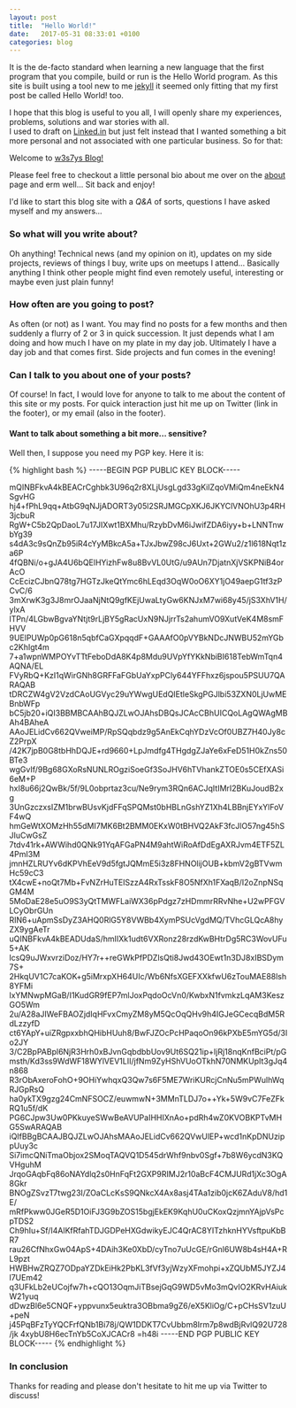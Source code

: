 ```yaml
---
layout: post
title:  "Hello World!"
date:   2017-05-31 08:33:01 +0100
categories: blog
---
```

It is the de-facto standard when learning a new language that the first program
that you compile, build or run is the Hello World program.  As this site is built
using a tool new to me [jekyll](https://jekyllrb.com) it seemed only fitting
that my first post be called Hello World! too.  

I hope that this blog is useful to you all, I will openly share my
experiences, problems, solutions and war stories with all.  
I used to draft on [Linked.in](https://linked.in) but just felt instead that I
wanted something a bit more personal and not associated with one particular business.
So for that:

Welcome to [w3s7ys Blog!]({{site.baseurl}})

Please feel free to checkout a little personal bio about me over on the [about]({{site.baseurl}}/about) page and erm well... Sit back and enjoy!

I'd like to start this blog site with a *Q&A* of sorts,
questions I have asked myself and  my answers...

### So what will you write about?
Oh anything!  Technical news (and my opinion on it), updates on my side projects,
reviews of things I buy, write ups on meetups I attend...
Basically anything I think other people might find even remotely useful,
interesting or maybe even just plain funny!

### How often are you going to post?
As often (or not) as I want.  You may find no posts for a few months and then
suddenly a flurry of 2 or 3 in quick succession.  It just depends what I am
doing and how much I have on my plate in my day job.  Ultimately I have a day
job and that comes first.  Side projects and fun comes in the evening!

### Can I talk to you about one of your posts?
Of course!  In fact, I would love for anyone to talk to me about the content
of this site or my posts.  For quick interaction just hit me up on Twitter
(link in the footer), or my email (also in the footer).  

#### Want to talk about something a bit more... sensitive?
Well then, I suppose you need my PGP key.  Here it is:

{% highlight bash %}
-----BEGIN PGP PUBLIC KEY BLOCK-----

mQINBFkvA4kBEACrCghbk3U96q2r8XLjUsgLgd33gKilZqoVMiQm4neEkN4SgvHG
hj4+fPhL9qq+AtbG9qNJjADORT3y05l2SRJMGCpXKJ6JKYClVNOhU3p4RH3jcbuR
RgW+C5b2QpDaoL7u17JIXwt1BXMhu/RzybDvM6iJwifZDA6iyy+b+LNNTnwbYg39
s4dA3c9sQnZb95iR4cYyMBkcA5a+TJxJbwZ98cJ6Uxt+2GWu2/z1l618Nqt1za6P
4fQBNi/o+gJA4U6bQElHYizhFw8u8BvVL0UtG/u9AUn7DjatnXjVSKPNiB4orAcO
CcEcizCJbnQ78tg7HGTzJkeQtYmc6hLEqd3OqW0oO6XY1jO49aepG1tf3zPCvC/6
3mXrwK3g3J8mrOJaaNjNtQ9gfKEjUwaLtyGw6KNJxM7wi68y45/jS3XhV1H/ylxA
lTPn/4LGbwBgvaYNtjt9rLjBY5gRacUxN9NJjrrTs2ahumVO9XutVeK4M8smFHVV
9UElPUWp0pG618n5qbfCaGXpqqdF+GAAAfO0pVYBkNDcJNWBU52mYGbc2KhIgt4m
7+a1wpnWMPOYvTTtFeboDdA8K4p8Mdu9UVpYfYKkNbiBI618TebWmTqn4AQNA/EL
FVyRbQ+KzI1qWirGNh8GRFFaFGbUaYxpPCly644YFFhxz6jspou5PSUU7QARAQAB
tDRCZW4gV2VzdCAoUGVyc29uYWwgUEdQIEtleSkgPGJlbi53ZXN0LjUwMEBnbWFp
bC5jb20+iQI3BBMBCAAhBQJZLwOJAhsDBQsJCAcCBhUICQoLAgQWAgMBAh4BAheA
AAoJELidCv662QVweiMP/RpSQqbdz9g5AnEkCqhYDzVcOf0UBZ7H40Jy8cZ2PrpX
/42K7jpB0G8tbHhDQJE+rd9660+LpJmdfg4THgdgZJaYe6xFeD51H0kZns50BTe3
wgGvIf/9Bg68GXoRsNUNLROgziSoeGf3SoJHV6hTVhankZTOE0s5CEfXASi6eM+P
hxI8u66j2QwBk/5f/9L0obprtaz3cu/Ne9rym3RQn6ACJqItIMrI2BKuJoudB2xg
3UnGzczxsIZM1brwBUsvKjdFFqSPQMst0bHBLnGshYZ1Xh4LBBnjEYxYlFoVF4wQ
hmGeWtXOMzHh55dMI7MK6Bt2BMM0EKxW0tBHVQ2AkF3fcJlO57ng45hSJIuCwGsZ
7tdv41rk+AWWihd0QNk91YqAFGaPN4M9ahtWiRoAfDdEgAXRJvm4ETF5ZL4PmI3M
jmnHZLRUYv6dKPVhEeV9d5fgtJQMmE5i3z8FHNOlijOUB+kbmV2gBTVwmHc59cC3
tX4cwE+noQt7Mb+FvNZrHuTEISzzA4RxTsskF8O5NfXh1FXaqB/I2oZnpNSqGM4M
5MoDaE28e5uO9S3yQtTMWFLaiWX36pPdgz7zHDmmrRRvNhe+U2wPFGVLCyObrGUn
RIN6+uApmSsDyZ3AHQ0RlG5Y8VWBb4XymPSUcVgdMQ/TVhcGLQcA8hyZX9ygAeTr
uQINBFkvA4kBEADUdaS/hmIIXk1udt6VXRonz28rzdKwBHtrDg5RC3WovUFu5+AK
lcsQ9uJWxvrziDoz/HY7r++reGWkPfPDZlsQti8Jwd43OEwt1n3DJ8xIBSDym7S+
2HkqUV1C7caKOK+g5iMrxpXH64UIc/Wb6NfsXGEFXXkfwU6zTouMAE88lsh8YFMi
lxYMNwpMGaB/I1KudGR9fEP7mlJoxPqdoOcVn0/KwbxN1fvmkzLqAM3KeszGO5Wm
2u/A28aJIWeFBAOZjdIqHFvxCmyZM8yM5QcOqQHv9h4IGJeGCecqBdM5RdLzzyfD
ct6YApY+uiZRgpxxbhQHibHUuh8/BwFJZOcPcHPaqoOn96kPXbE5mYG5d/3lo2JY
3/C2BpPABpl6NjR3Hrh0xBJvnGqbdbbUov9Ut6SQ21ip+IjRj18nqKnfBciPt/pG
msth/Kd3ss9WdWF18WYlVEV1LII/jfNm9ZyHShVUoOTkhN70NMKUpIt3gJq4n868
R3rObAxeroFohO+9OHiYwhqxQ3Qw7s6F5ME7WriKURcjCnNu5mPWulhWqRJGpRsQ
ha0ykTX9gzg24CmNFSOCZ/euwmwN+3MMnTLDJ7o++Yk+5W9vC7FeZFkRQ1u5f/dK
PG6CJpw3Uw0PKkuyeSWwBeAVUPaIHHIXnAo+pdRh4wZ0KVOBKPTvMHG5SwARAQAB
iQIfBBgBCAAJBQJZLwOJAhsMAAoJELidCv662QVwUlEP+wcd1nKpDNUzippUuy3c
Si7imcQNiTmaObjox2SMoqTAQVQ1D545drWhf9nbv0Sgf+7b8W6ycdN3KQVHguhM
JrqoGAqbFq86oNAYdlq2s0HnFqFt2GXP9RIMJ2r10aBcF4CMJURd1jXc3OgA8Gkr
BNOgZSvzT7twg23I/ZOaCLcKsS9QNkcX4Ax8asj4TAa1zib0jcK6ZAduV8/hd1E/
mRfPkww0JGeR5D1OiFJ3G9bZOS15bgjEkEK9KqhU0uCKoxQzjmnYAjpVsPcpTDS2
Ch9hIu+Sf/I4AlKfRfahTDJGDPeHXGdwikyEJC4QrAC8YITzhknHYVsftpuKbBR7
rau26CfNhxGw04ApS+4DAih3Ke0XbD/cyTno7uUcGE/rGnl6UW8b4sH4A+RL9pzt
HWBHwZRQZ7ODpaYZDkEiHk2PbKL3fVf3yjWzyXFmohpi+xZQUbM5JYZJ4l7UEm42
q3UFkLb2eUCojfw7h+cQO13OqmJiTBsejGqG9WD5vMo3mQvIO2KRvHAiukW21yuq
dDwzBl6e5CNQF+yppvunx5euktra3OBbma9gZ6/eX5KliOg/C+pCHsSV1zuU+peN
j45PqBFzTyYQCFrfQNb1Bi78j/QW1DDKT7CvUbbm8Irm7p8wdBjRvlQ92U728/jk
4xybU8H6ecTnYb5CoXJCACr8
=h48i
-----END PGP PUBLIC KEY BLOCK-----
{% endhighlight %}

### In conclusion
Thanks for reading and please don't hesitate to hit me up via Twitter to discuss!

